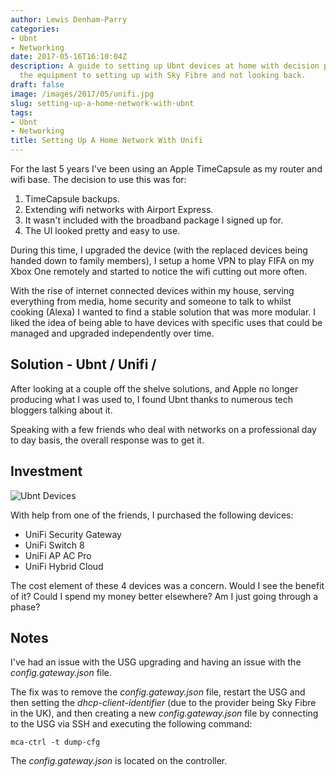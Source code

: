 ```yaml
---
author: Lewis Denham-Parry
categories:
- Ubnt
- Networking
date: 2017-05-16T16:10:04Z
description: A guide to setting up Ubnt devices at home with decision process of purchasing
  the equipment to setting up with Sky Fibre and not looking back.
draft: false
image: /images/2017/05/unifi.jpg
slug: setting-up-a-home-network-with-ubnt
tags:
- Ubnt
- Networking
title: Setting Up A Home Network With Unifi
---
```


For the last 5 years I've been using an Apple TimeCapsule as my router and wifi base.  The decision to use this was for:

1. TimeCapsule backups.
2. Extending wifi networks with Airport Express.
3. It wasn't included with the broadband package I signed up for.
4. The UI looked pretty and easy to use.

During this time, I upgraded the device (with the replaced devices being handed down to family members), I setup a home VPN to play FIFA on my Xbox One remotely and started to notice the wifi cutting out more often.

With the rise of internet connected devices within my house, serving everything from media, home security and someone to talk to whilst cooking (Alexa) I wanted to find a stable solution that was more modular.  I liked the idea of being able to have devices with specific uses that could be managed and upgraded independently over time.

## Solution - Ubnt / Unifi / 

After looking at a couple off the shelve solutions, and Apple no longer producing what I was used to, I found Ubnt thanks to numerous tech bloggers talking about it.

Speaking with a few friends who deal with networks on a professional day to day basis, the overall response was to get it.

## Investment

![Ubnt Devices](/content/images/2017/05/UniFiDevices.jpg)

With help from one of the friends, I purchased the following devices:

* UniFi Security Gateway
* UniFi Switch 8
* UniFi AP AC Pro
* UniFi Hybrid Cloud

The cost element of these 4 devices was a concern.  Would I see the benefit of it?  Could I spend my money better elsewhere?  Am I just going through a phase?

## Notes

I've had an issue with the USG upgrading and having an issue with the *config.gateway.json* file.

The fix was to remove the *config.gateway.json* file, restart the USG and then setting the *dhcp-client-identifier* (due to the provider being Sky Fibre in the UK), and then creating a new *config.gateway.json* file by connecting to the USG via SSH and executing the following command:

```terminal
mca-ctrl -t dump-cfg
```

The *config.gateway.json* is located on the controller.